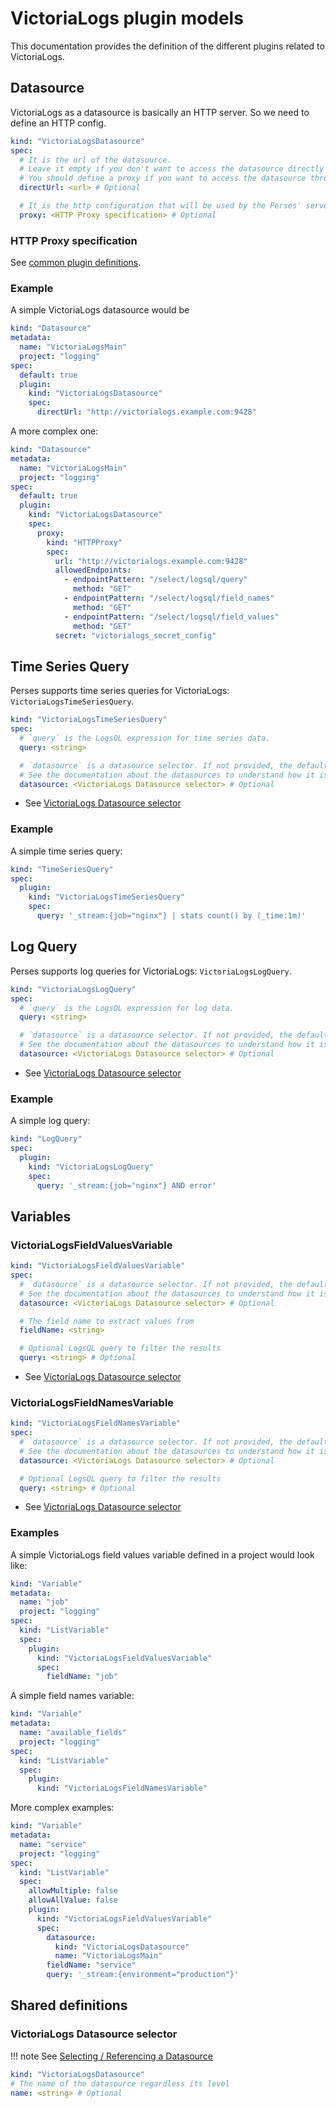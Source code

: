 # VictoriaLogs plugin models

This documentation provides the definition of the different plugins related to VictoriaLogs.

## Datasource

VictoriaLogs as a datasource is basically an HTTP server. So we need to define an HTTP config.

```yaml
kind: "VictoriaLogsDatasource"
spec:
  # It is the url of the datasource.
  # Leave it empty if you don't want to access the datasource directly from the UI.
  # You should define a proxy if you want to access the datasource through the Perses' server.
  directUrl: <url> # Optional

  # It is the http configuration that will be used by the Perses' server to redirect to the datasource any query sent by the UI.
  proxy: <HTTP Proxy specification> # Optional
```

### HTTP Proxy specification

See [common plugin definitions](https://perses.dev/perses/docs/plugins/common/#http-proxy-specification).

### Example

A simple VictoriaLogs datasource would be

```yaml
kind: "Datasource"
metadata:
  name: "VictoriaLogsMain"
  project: "logging"
spec:
  default: true
  plugin:
    kind: "VictoriaLogsDatasource"
    spec:
      directUrl: "http://victorialogs.example.com:9428"
```

A more complex one:

```yaml
kind: "Datasource"
metadata:
  name: "VictoriaLogsMain"
  project: "logging"
spec:
  default: true
  plugin:
    kind: "VictoriaLogsDatasource"
    spec:
      proxy:
        kind: "HTTPProxy"
        spec:
          url: "http://victorialogs.example.com:9428"
          allowedEndpoints:
            - endpointPattern: "/select/logsql/query"
              method: "GET"
            - endpointPattern: "/select/logsql/field_names"
              method: "GET"
            - endpointPattern: "/select/logsql/field_values"
              method: "GET"
          secret: "victorialogs_secret_config"
```

## Time Series Query

Perses supports time series queries for VictoriaLogs: `VictoriaLogsTimeSeriesQuery`.

```yaml
kind: "VictoriaLogsTimeSeriesQuery"
spec:
  # `query` is the LogsQL expression for time series data.
  query: <string>

  # `datasource` is a datasource selector. If not provided, the default VictoriaLogsDatasource is used.
  # See the documentation about the datasources to understand how it is selected.
  datasource: <VictoriaLogs Datasource selector> # Optional
```

- See [VictoriaLogs Datasource selector](#victorialogs-datasource-selector)

### Example

A simple time series query:

```yaml
kind: "TimeSeriesQuery"
spec:
  plugin:
    kind: "VictoriaLogsTimeSeriesQuery"
    spec:
      query: '_stream:{job="nginx"} | stats count() by (_time:1m)'
```

## Log Query

Perses supports log queries for VictoriaLogs: `VictoriaLogsLogQuery`.

```yaml
kind: "VictoriaLogsLogQuery"
spec:
  # `query` is the LogsQL expression for log data.
  query: <string>

  # `datasource` is a datasource selector. If not provided, the default VictoriaLogsDatasource is used.
  # See the documentation about the datasources to understand how it is selected.
  datasource: <VictoriaLogs Datasource selector> # Optional
```

- See [VictoriaLogs Datasource selector](#victorialogs-datasource-selector)

### Example

A simple log query:

```yaml
kind: "LogQuery"
spec:
  plugin:
    kind: "VictoriaLogsLogQuery"
    spec:
      query: '_stream:{job="nginx"} AND error'
```

## Variables

### VictoriaLogsFieldValuesVariable

```yaml
kind: "VictoriaLogsFieldValuesVariable"
spec:
  # `datasource` is a datasource selector. If not provided, the default VictoriaLogsDatasource is used.
  # See the documentation about the datasources to understand how it is selected.
  datasource: <VictoriaLogs Datasource selector> # Optional

  # The field name to extract values from
  fieldName: <string>

  # Optional LogsQL query to filter the results
  query: <string> # Optional
```

- See [VictoriaLogs Datasource selector](#victorialogs-datasource-selector)

### VictoriaLogsFieldNamesVariable

```yaml
kind: "VictoriaLogsFieldNamesVariable"
spec:
  # `datasource` is a datasource selector. If not provided, the default VictoriaLogsDatasource is used.
  # See the documentation about the datasources to understand how it is selected.
  datasource: <VictoriaLogs Datasource selector> # Optional

  # Optional LogsQL query to filter the results
  query: <string> # Optional
```

- See [VictoriaLogs Datasource selector](#victorialogs-datasource-selector)

### Examples

A simple VictoriaLogs field values variable defined in a project would look like:

```yaml
kind: "Variable"
metadata:
  name: "job"
  project: "logging"
spec:
  kind: "ListVariable"
  spec:
    plugin:
      kind: "VictoriaLogsFieldValuesVariable"
      spec:
        fieldName: "job"
```

A simple field names variable:

```yaml
kind: "Variable"
metadata:
  name: "available_fields"
  project: "logging"
spec:
  kind: "ListVariable"
  spec:
    plugin:
      kind: "VictoriaLogsFieldNamesVariable"
```

More complex examples:

```yaml
kind: "Variable"
metadata:
  name: "service"
  project: "logging"
spec:
  kind: "ListVariable"
  spec:
    allowMultiple: false
    allowAllValue: false
    plugin:
      kind: "VictoriaLogsFieldValuesVariable"
      spec:
        datasource:
          kind: "VictoriaLogsDatasource"
          name: "VictoriaLogsMain"
        fieldName: "service"
        query: '_stream:{environment="production"}'
```

## Shared definitions

### VictoriaLogs Datasource selector

!!! note
    See [Selecting / Referencing a Datasource](https://github.com/perses/perses/blob/main/docs/api/datasource.md#selecting--referencing-a-datasource)

```yaml
kind: "VictoriaLogsDatasource"
# The name of the datasource regardless its level
name: <string> # Optional
```